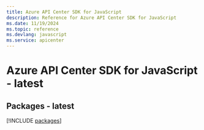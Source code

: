 ```yaml
---
title: Azure API Center SDK for JavaScript
description: Reference for Azure API Center SDK for JavaScript
ms.date: 11/19/2024
ms.topic: reference
ms.devlang: javascript
ms.service: apicenter
---
```

# Azure API Center SDK for JavaScript - latest
## Packages - latest
[!INCLUDE [packages](api-center-index.md)]